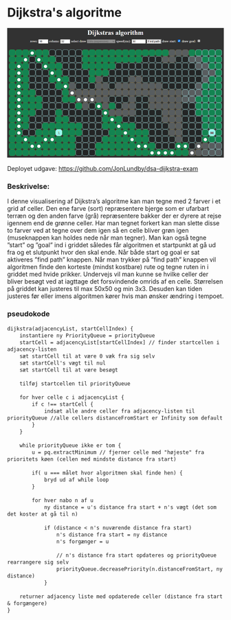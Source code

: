 # Dijkstra's algoritme

![alt text](image.png)

Deployet udgave: https://github.com/JonLundby/dsa-dijkstra-exam

### Beskrivelse:
I denne visualisering af Dijkstra’s algoritme kan man tegne med 2 farver i et grid af celler. Den ene farve (sort) repræsentere bjerge som er ufarbart terræn og den anden farve (grå) repræsentere bakker der er dyrere at rejse igennem end de grønne celler. Har man tegnet forkert kan man slette disse to farver ved at tegne over dem igen så en celle bliver grøn igen (museknappen kan holdes nede når man tegner). Man kan også tegne ”start” og ”goal” ind i griddet således får algoritmen et startpunkt at gå ud fra og et slutpunkt hvor den skal ende. Når både start og goal er sat aktiveres ”find path” knappen. Når man trykker på ”find path” knappen vil algoritmen finde den korteste (mindst kostbare) rute og tegne ruten in i griddet med hvide prikker. Undervejs vil man kunne se hvilke celler der bliver besøgt ved at iagttage det forsvindende omrids af en celle. Størrelsen på griddet kan justeres til max 50x50 og min 3x3. Desuden kan tiden justeres før eller imens algoritmen kører hvis man ønsker ændring i tempoet.


### pseudokode

```
dijkstra(adjacencyList, startCellIndex) {
    instantiere ny PriorityQueue = priorityQueue
    startCell = adjacencyList[startCellIndex] // finder startcellen i adjacency-listen
    sæt startCell til at være 0 væk fra sig selv
    sæt startCell's vægt til nul
    sæt startCell til at være besøgt

    tilføj startcellen til priorityQueue

    for hver celle c i adjacencyList {
        if c !== startCell {
            indsæt alle andre celler fra adjacency-listen til priorityQueue //alle cellers distanceFromStart er Infinity som default
        }
    }

    while priorityQueue ikke er tom {
        u = pq.extractMinimum // fjerner celle med "højeste" fra prioritets køen (cellen med mindste distance fra start)

        if( u === målet hvor algoritmen skal finde hen) {
            bryd ud af while loop
        }

        for hver nabo n af u
            ny distance = u's distance fra start + n's vægt (det som det koster at gå til n)

            if (distance < n's nuværende distance fra start)
                n's distance fra start = ny distance
                n's forgænger = u

                // n's distance fra start opdateres og priorityQueue rearrangere sig selv
                priorityQueue.decreasePriority(n.distanceFromStart, ny distance)
            }

    returner adjacency liste med opdaterede celler (distance fra start & forgængere)
}
```
